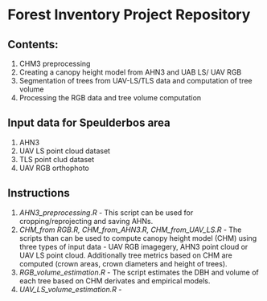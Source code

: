 # Forest Inventory Project Repository

## Contents:
1. CHM3 preprocessing
2. Creating a canopy height model from AHN3 and UAB LS/ UAV RGB
3. Segmentation of trees from UAV-LS/TLS data and computation of tree volume
4. Processing the RGB data and tree volume computation

## Input data for Speulderbos area
1. AHN3
2. UAV LS point cloud dataset
3. TLS point clud dataset
4. UAV RGB orthophoto

## Instructions
1. *AHN3_preprocessing.R* - 
This script can be used for cropping/reprojecting and saving AHNs.
2. *CHM_from RGB.R, CHM_from_AHN3.R, CHM_from_UAV_LS.R* - 
The scripts than can be used to compute canopy height model (CHM) using three types of input data - UAV RGB imagegery, AHN3 point cloud   or UAV LS point cloud. Additionally tree metrics based on CHM are computed (crown areas, crown diameters and height of trees).
3. *RGB_volume_estimation.R* - 
The script estimates the DBH and volume of each tree based on CHM derivates and empirical models.
4. *UAV_LS_volume_estimation.R* - 
